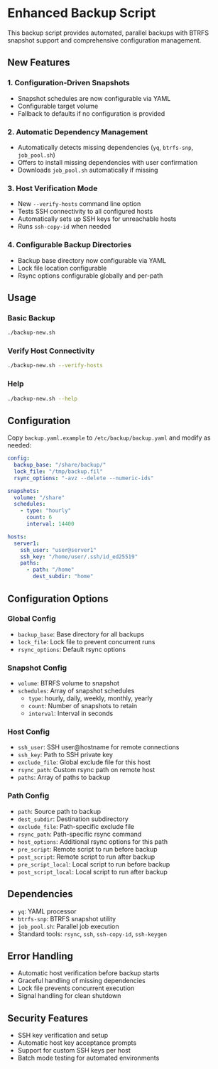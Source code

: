 # Enhanced Backup Script

This backup script provides automated, parallel backups with BTRFS snapshot support and comprehensive configuration management.

## New Features

### 1. Configuration-Driven Snapshots
- Snapshot schedules are now configurable via YAML
- Configurable target volume
- Fallback to defaults if no configuration is provided

### 2. Automatic Dependency Management
- Automatically detects missing dependencies (`yq`, `btrfs-snp`, `job_pool.sh`)
- Offers to install missing dependencies with user confirmation
- Downloads `job_pool.sh` automatically if missing

### 3. Host Verification Mode
- New `--verify-hosts` command line option
- Tests SSH connectivity to all configured hosts
- Automatically sets up SSH keys for unreachable hosts
- Runs `ssh-copy-id` when needed

### 4. Configurable Backup Directories
- Backup base directory now configurable via YAML
- Lock file location configurable
- Rsync options configurable globally and per-path

## Usage

### Basic Backup
```bash
./backup-new.sh
```

### Verify Host Connectivity
```bash
./backup-new.sh --verify-hosts
```

### Help
```bash
./backup-new.sh --help
```

## Configuration

Copy `backup.yaml.example` to `/etc/backup/backup.yaml` and modify as needed:

```yaml
config:
  backup_base: "/share/backup/"
  lock_file: "/tmp/backup.fil"
  rsync_options: "-avz --delete --numeric-ids"

snapshots:
  volume: "/share"
  schedules:
    - type: "hourly"
      count: 6
      interval: 14400

hosts:
  server1:
    ssh_user: "user@server1"
    ssh_key: "/home/user/.ssh/id_ed25519"
    paths:
      - path: "/home"
        dest_subdir: "home"
```

## Configuration Options

### Global Config
- `backup_base`: Base directory for all backups
- `lock_file`: Lock file to prevent concurrent runs
- `rsync_options`: Default rsync options

### Snapshot Config
- `volume`: BTRFS volume to snapshot
- `schedules`: Array of snapshot schedules
  - `type`: hourly, daily, weekly, monthly, yearly
  - `count`: Number of snapshots to retain
  - `interval`: Interval in seconds

### Host Config
- `ssh_user`: SSH user@hostname for remote connections
- `ssh_key`: Path to SSH private key
- `exclude_file`: Global exclude file for this host
- `rsync_path`: Custom rsync path on remote host
- `paths`: Array of paths to backup

### Path Config
- `path`: Source path to backup
- `dest_subdir`: Destination subdirectory
- `exclude_file`: Path-specific exclude file
- `rsync_path`: Path-specific rsync command
- `host_options`: Additional rsync options for this path
- `pre_script`: Remote script to run before backup
- `post_script`: Remote script to run after backup
- `pre_script_local`: Local script to run before backup
- `post_script_local`: Local script to run after backup

## Dependencies

- `yq`: YAML processor
- `btrfs-snp`: BTRFS snapshot utility
- `job_pool.sh`: Parallel job execution
- Standard tools: `rsync`, `ssh`, `ssh-copy-id`, `ssh-keygen`

## Error Handling

- Automatic host verification before backup starts
- Graceful handling of missing dependencies
- Lock file prevents concurrent execution
- Signal handling for clean shutdown

## Security Features

- SSH key verification and setup
- Automatic host key acceptance prompts
- Support for custom SSH keys per host
- Batch mode testing for automated environments

